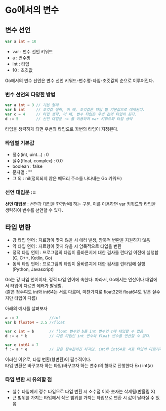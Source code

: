# Go에서의 변수

## 변수 선언

```go
var a int = 10
```
- var : 변수 선언 키워드
- a : 변수명
- int : 타입
- 10 : 초깃값

Go에서의 변수 선언은 변수 선언 키워드-변수명-타입-초깃값의 순으로 이루어진다.

### 변수 선언의 다양한 방법

```Go
var a int = 3 // 기본 형태
var b int     // 초깃값 생략, 이 때, 초깃값은 타입 별 기본값으로 대체된다.
var c = 4     // 타입 생략, 이 때, 변수 타입은 우변 값의 타입이 된다.
d := 5        // 선언 대입문 := 를 이용하여 var 키워드와 타입 생략
```
타입을 생략하게 되면 우변의 타입으로 좌변의 타입이 지정된다.

### 타입별 기본값
- 정수(int, uint...) : 0
- 실수(float, complex) : 0.0
- boolean : false
- 문자열 : ""
- 그 외 : nil(정의되지 않은 메모리 주소를 나타내는 Go 키워드)

### 선언 대입문 :=
**선언 대입문** : 선언과 대입을 한꺼번에 하는 구문. 이를 이용하면 var 키워드와 타입을 생략하여 변수를 선언할 수 있다.

## 타입 변환
- 강 타입 언어 : 자료형이 맞지 않을 시 에러 발생, 암묵적 변환을 지원하지 않음
- 약 타입 언어 : 자료형이 맞지 않을 시 암묵적으로 타입을 변환
- 정적 타입 언어 : 프로그램의 타입이 올바른지에 대한 검사를 런타임 이전에 실행함 (C, C++, Kotlin, Go)
- 동적 타입 언어 : 프로그램의 타입이 올바른지에 대한 검사를 런타임에 실행 (Python, Javascript)

Go는 강 타입 언어이자, 정적 타입 언어에 속한다. 따라서, Go에서는 연산이나 대입에서 타입이 다르면 에러가 발생함. <br>
(같은 정수여도 int와 int64는 서로 다르며, 마찬가지로 float32와 float64도 같은 실수지만 타입이 다름)

아래의 예시를 살펴보자
```Go
a := 3              //int
var b float64 = 3.5 //float

var c int = b       // float 변수인 b를 int 변수인 c에 대입할 수 없음
d := a * b          // 다른 타입인 int 변수와 float 변수를 연산할 수 없다.

var e int64 = 7
f := a * e          // 같은 정수값이긴 하지만, int와 int64로 서로 타입이 다르기에 연산 불가능
```

이러한 이유로, 타입 변환(형변환)이 필수적이다.<br>
타입 변환은 바꾸고자 하는 타입(바꾸고자 하는 변수)의 형태로 진행한다 Ex) int(a) <br>

### 타입 변환 시 유의할 점

- 실수 타입에서 정수 타입으로 타입 변환 시 소수점 이하 숫자는 삭제됨(반올림 X)
- 큰 범위를 가지는 타입에서 작은 범위를 가지는 타입으로 변환 시 값이 달라질 수 있음

